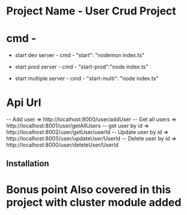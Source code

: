 # Project Name - User Crud Project

# cmd -
- start dev server -  cmd - "start": "nodemon index.ts"

- start prod server - cmd - "start-prod":"node index.ts"

- start multiple server - cmd - "start-multi": "node index.ts"

# Api Url 

-- Add user  => http://localhost:8000/user/addUser
-- Get all users => http://localhost:8001/user/getAllUsers
-- get user by id => http://localhost:8002/user/getUser/userId
-- Update user by id => http://localhost:8003/user/updateUser/UserId
-- Delete user by id => http://localhost:8000/user/deleteUser/UserId

## Installation

# Bonus point Also covered in this project with cluster module added